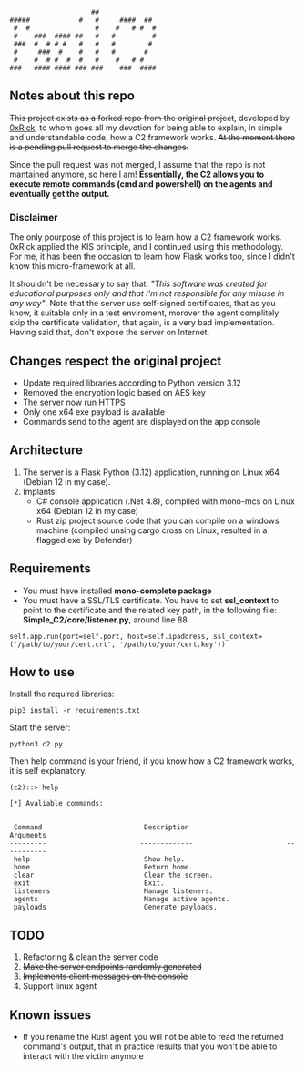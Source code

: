 ```                                                                                                                                                                                                                                            
                    ##                                                                                                                                                                                                                      
#####            #   #     ####  ##                                                                                                                                                                                                         
 #  #                #    #   # #  #                                                                                                                                                                                                        
 #    ###  #### ##   #   #         #                                                                                                                                                                                                        
 ###  #  # # #   #   #   #        #                                                                                                                                                                                                         
 #     ###  #    #   #   #       #                                                                                                                                                                                                          
 #    #  # #  #  #   #    #   # #                                                                                                                                                                                                           
###   #### #### ### ###    ###  ####      
```

## Notes about this repo
~~This project exists as a forked repo from the original project~~, developed by [0xRick](https://0xrick.github.io/misc/c2/), to whom goes all my devotion for being able to explain, in simple and understandable code, how a C2 framework works. 
~~At the moment there is a pending pull request to merge the changes.~~ 

Since the pull request was not merged, I assume that the repo is not mantained anymore, so here I am!
<b>Essentially, the C2 allows you to execute remote commands (cmd and powershell) on the agents and eventually get the output.</b>

### Disclaimer
The only pourpose of this project is to learn how a C2 framework works. 0xRick applied the KIS principle, and I continued using this methodology. For me, it has been the occasion to learn how Flask works too, since I didn't know this micro-framework at all.

It shouldn't be necessary to say that: <i>"This software was created for educational purposes only and that I'm not responsible for any misuse in any way"</i>. 
Note that the server use self-signed certificates, that as you know, it suitable only in a test enviroment, morover the agent complitely skip the certificate validation, that again, is a very bad implementation. Having said that, don't
expose the server on Internet.

## Changes respect the original project
- Update required libraries according to Python version 3.12
- Removed the encryption logic based on AES key
- The server now run HTTPS
- Only one x64 exe payload is available
- Commands send to the agent are displayed on the app console


## Architecture

1. The server is a Flask Python (3.12) application, running on Linux x64 (Debian 12 in my case).
2. Implants:
   - C# console application (.Net 4.8), compiled with mono-mcs on Linux x64 (Debian 12 in my case)
   - Rust zip project source code that you can compile on a windows machine (compiled unsing cargo cross on Linux, resulted in a flagged exe by Defender)


## Requirements

- You must have installed <b>mono-complete package</b>
- You must have a SSL/TLS certificate. You have to set <b>ssl_context</b> to point to the certificate and the related key path, in the following file: <b>Simple_C2/core/listener.py</b>, around line 88

```
self.app.run(port=self.port, host=self.ipaddress, ssl_context=('/path/to/your/cert.crt', '/path/to/your/cert.key'))
```

## How to use

Install the required libraries:

```
pip3 install -r requirements.txt
```

Start the server:

```
python3 c2.py
```
Then help command is your friend, if you know how a C2 framework works, it is self explanatory.

    (c2)::> help
    
    [*] Avaliable commands: 
    
    
     Command                         Description                         Arguments
    ---------                       -------------                       -----------
     help                            Show help.                          
     home                            Return home.                        
     clear                           Clear the screen.                   
     exit                            Exit.                               
     listeners                       Manage listeners.                   
     agents                          Manage active agents.               
     payloads                        Generate payloads.                  



## TODO
1. Refactoring & clean the server code
2. ~~Make the server endpoints randomly generated~~
3. ~~Implements client messages on the console~~
4. Support linux agent

## Known issues
- If you rename the Rust agent you will not be able to read the returned command's output, that in practice results that you won't be able to interact with the victim anymore

    



